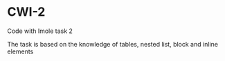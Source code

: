 # CWI-2
 Code with Imole task 2
 
 The task is based on the knowledge of tables, nested list, block and inline elements
